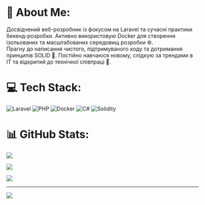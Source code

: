 # 💫 About Me:
Досвідчений веб-розробник із фокусом на Laravel та сучасні практики бекенд-розробки. Активно використовую Docker для створення ізольованих та масштабованих середовищ розробки ⚙️.<br>Прагну до написання чистого, підтримуваного коду та дотримання принципів SOLID 🧱. Постійно навчаюся новому, слідкую за трендами в ІТ та відкритий до технічної співпраці 🤝.


# 💻 Tech Stack:
![Laravel](https://img.shields.io/badge/laravel-%23FF2D20.svg?style=for-the-badge&logo=laravel&logoColor=white) ![PHP](https://img.shields.io/badge/php-%23777BB4.svg?style=for-the-badge&logo=php&logoColor=white) ![Docker](https://img.shields.io/badge/docker-%230db7ed.svg?style=for-the-badge&logo=docker&logoColor=white) ![C#](https://img.shields.io/badge/c%23-%23239120.svg?style=for-the-badge&logo=csharp&logoColor=white) ![Solidity](https://img.shields.io/badge/Solidity-%23363636.svg?style=for-the-badge&logo=solidity&logoColor=white)
# 📊 GitHub Stats:

<!-- GitHub stats з приватними комітами -->
![](https://github-readme-stats-olexandrmukutyuk.vercel.app/api?username=OlexandrMukutyuk&theme=transparent&hide_border=false&include_all_commits=true&count_private=true)<br/>

<!-- Стрік активності (залишається такий, бо це окремий сервіс) -->
![](https://nirzak-streak-stats.vercel.app/?user=OlexandrMukutyuk&theme=transparent&hide_border=false)<br/>

<!-- Найпопулярніші мови -->
![](https://github-readme-stats-olexandrmukutyuk.vercel.app/api/top-langs/?username=OlexandrMukutyuk&theme=transparent&hide_border=false&include_all_commits=true&count_private=true&layout=compact)

---

<!-- Лічильник переглядів профілю -->
[![](https://visitcount.itsvg.in/api?id=OlexandrMukutyuk&icon=0&color=0)](https://visitcount.itsvg.in)


<!-- Proudly created with GPRM ( https://gprm.itsvg.in ) -->
